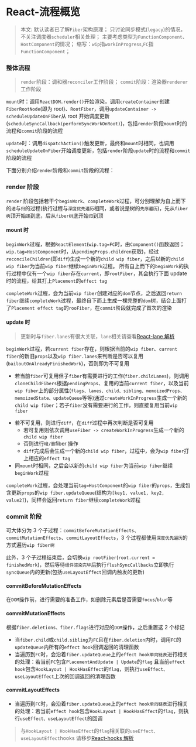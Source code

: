 # React-流程概览

> 本文:
> 默认读者已了解`Fiber`架构原理；
> 只讨论同步模式(`legacy`)的情况，不关注调度器`scheduler`相关处理；
> 主要考虑类型为`FunctionComponent`、`HostComponent`的情况；
> 缩写：`wip`指`workInProgress`,`FC`指`FunctionComponent`；

### 整体流程

> `render`阶段：调和器`reconciler`工作阶段；
> `commit`阶段：渲染器`renderer`工作阶段

`mount`时：调用`ReactDOM.render()`开始渲染，调用`createContainer`创建`FiberRootNode`(即为 root)、`RootFiber`，调用`updateContainer -> scheduleUpdateOnFiber`从 root 开始调度更新(`scheduleSyncCallback(performSyncWorkOnRoot)`)，包括`render`阶段`mount`时的流程和`commit`阶段的流程

`update`时：调用`dispatchAction()`触发更新，最终和`mount`时相同，也调用`scheduleUpdateOnFiber`开始调度更新，包括`render`阶段`update`时的流程和`commit`阶段的流程

下面分别介绍`render`阶段和`commit`阶段的流程：

### render 阶段

`render` 阶段包括若干个`beginWork`、`completeWork`过程，可分别理解为自上而下的`递`与`归`的过程(执行过程与`深度优先遍历`相同，或者说是树的`先序遍历`)，先从`fiber树`顶开始`递`到底，后从`fiber树`底开始`归`到顶

#### mount 时

`beginWork`过程，根据`ReactElement`(`wip.tag=FC`时，由`Component()`函数返回；`wip.tag=HostComponent`时，从`pendingProps.children`获取)，经过`reconcileChildren`(即`diff`)生成一个新的`child wip fiber`，之后以新的`child wip fiber`为当前`wip fiber`继续`beginWork`过程。
所有自上而下的`beginWork`的执行过程中仅有一个`wip fiber`存在`current`，即`rootFiber`，其会执行下面 update 时的流程，给其打上`Placement`的`effect tag`

`completeWork`过程，会为当前`wip fiber`创建对应的`dom`节点，之后返回`return fiber`继续`completeWork`过程，最终自下而上生成一棵完整的`dom`树，结合上面打了`Placement effect tag`的`rooFiber`，在`commit`阶段就完成了首次的渲染

#### update 时

> 更新时与`fiber.lanes`有很大关联，`lane`相关请查看[React-lane 解析](./React-lane解析.md)

`beginWork`过程，若`current fiber`存在，则根据当前的`wip fiber`、`current fiber`的新旧`props`以及`wip fiber.lanes`来判断是否可以复用(`bailoutOnAlreadyFinishedWork`)，否则即为不可复用

- 若当前`fiber`可复用但子`fiber`有需要进行的工作(`fiber.childLanes`)，则调用`cloneChildFibers`根据`pendingProps`、复用的当前`current fiber`，以及当前`wip fiber`上的部分属性(`flags、lanes、child、sibling、memoizedProps、memoizedState、updateQueue`等等)通过`createWorkInProgress`生成一个新的`child wip fiber`；若子`fiber`没有需要进行的工作，则直接复用当前`wip fiber`
<!-- - TODO:确认完整diff过程 -->
- 若不可复用，则进行`diff`，在`diff`过程中再次判断是否可复用
  - 若可复用则依次调用`useFiber -> createWorkInProgress`生成一个新的`child wip fiber`
  - 否则进行`增/删`fiber 操作
  - `diff`完成后会生成一个新的`child wip fiber`，过程中，会为`wip fiber`打上相应的`effect tag`
- 同`mount`时相同，之后会以新的`child wip fiber`为当前`wip fiber`继续`beginWork`过程

`completeWork`过程，会处理当前`tag=HostComponent`的`wip fiber`的`props`，生成包含更新`props`的`wip fiber.updateQueue`(结构为`[key1, value1, key2, value2]`)，同样会返回`return fiber`继续`completeWork`过程

### commit 阶段

可大体分为 3 个子过程：`commitBeforeMutationEffects`、`commitMutationEffects`、`commitLayoutEffects`，3 个过程都使用`深度优先遍历`的方式遍历`wip fiber树`

此外，3 个子过程结束后，会切换`wip rootFiber`(`root.current = finishedWork`)，然后等待`组件渲染完毕`后执行`flushSyncCallbacks`立即执行`syncQueue`内的更新(包括`useLayoutEffect`回调内触发的更新)

#### commitBeforeMutationEffects

在`DOM`操作前，进行需要的准备工作，如删除元素后是否需要`focus`/`blur`等

#### commitMutationEffects

根据`fiber.deletions、fiber.flags`进行对应的`DOM`操作，之后重置这 2 个标记

- 当`fiber.child`或`child.sibling`为`FC`且在`fiber.deletion`内时，调用`FC`的`updateQueue`内所有的`effect hook`回调返回的清理函数
- 当遍历到`FC`时，会沿着`fiber.updateQueue`上的`effect hook单向链表`进行相关的处理：若当前`FC`包含`PlacementAndUpdate | Update`的`flag` 且当前`effect hook`包含`HookLayout | HookHasEffect`的`flag`，则执行`useEffect、useLayoutEffect`上次的回调返回的清理函数

#### commitLayoutEffects

- 当遍历到`FC`时，会沿着`fiber.updateQueue`上的`effect hook单向链表`进行相关的处理：若当前`effect hook`包含`HookLayout | HookHasEffect`的`flag`，则执行`useEffect、useLayoutEffect`的回调

> 与`HookLayout | HookHasEffect`的`flag`相关联的`useEffect、useLayoutEffect`hooks 请移步[React-hooks 解析](./React-hooks解析.md)

<!-- TODO:PassiveEffect -->
<!-- 同样，当遍历到`FC`时，会沿着`fiber.updateQueue`上的`effect hook单向链表`进行相关的处理:

- 若当前`effect hook`包含`HookPassive | HookHasEffect`的`flag`，则执行`useEffect、useLayoutEffect`上次的清理函数
- 若当前`effect hook`包含`HookPassive | HookHasEffect`的`flag`，则执行`useEffect、useLayoutEffect`这次的回调 -->
